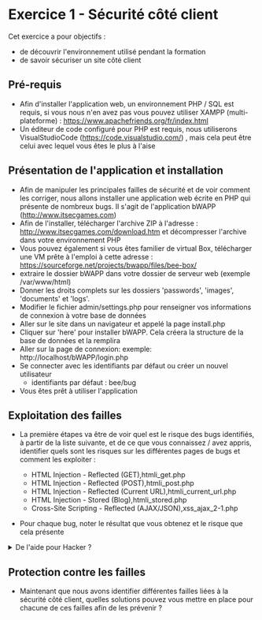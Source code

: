 # Exercice 1 - Sécurité côté client

Cet exercice a pour objectifs : 

* de découvrir l'environnement utilisé pendant la formation
* de savoir sécuriser un site côté client

## Pré-requis

* Afin d'installer l'application web, un environnement PHP / SQL est requis, si vous nous n'en avez pas vous pouvez utiliser XAMPP (multi-plateforme) : https://www.apachefriends.org/fr/index.html
* Un éditeur de code configuré pour PHP est requis, nous utiliserons VisualStudioCode (https://code.visualstudio.com/) , mais cela peut être celui avec lequel vous êtes le plus à l'aise 

## Présentation de l'application et installation

* Afin de manipuler les principales failles de sécurité et de voir comment les corriger, nous allons installer une application web écrite en PHP qui présente de nombreux bugs. Il s'agit de l'application bWAPP (http://www.itsecgames.com)
* Afin de l'installer, télécharger l'archive ZIP à l'adresse : http://www.itsecgames.com/download.htm et décompresser l'archive dans votre environnement PHP
* Vous pouvez également si vous êtes familier de virtual Box, télécharger une VM prête à l'emploi à cette adresse : https://sourceforge.net/projects/bwapp/files/bee-box/ 
* extraire le dossier bWAPP dans votre dossier de serveur web (exemple /var/www/html)
* Donner les droits complets sur les dossiers 'passwords', 'images', 'documents' et 'logs'. 
* Modifier le fichier admin/settings.php pour renseigner vos informations de connexion à votre base de données
* Aller sur le site dans un navigateur et appelé la page install.php
* Cliquer sur 'here' pour installer bWAPP. Cela créera la structure de la base de données et la remplira
* Aller sur la page de connexion: 	exemple: http://localhost/bWAPP/login.php
* Se connecter avec les identifiants par défaut ou créer un nouvel utilisateur
    * identifiants par défaut : bee/bug
* Vous êtes prêt à utiliser l'application

## Exploitation des failles

* La première étapes va être de voir quel est le risque des bugs identifiés, à partir de la liste suivante, et de ce que vous connaissez / avez appris, identifier quels sont les risques sur les différentes pages de bugs et comment les exploiter :
    * HTML Injection - Reflected (GET),htmli_get.php
    * HTML Injection - Reflected (POST),htmli_post.php
    * HTML Injection - Reflected (Current URL),htmli_current_url.php
    * HTML Injection - Stored (Blog),htmli_stored.php
    * Cross-Site Scripting - Reflected (AJAX/JSON),xss_ajax_2-1.php

* Pour chaque bug, noter le résultat que vous obtenez et le risque que cela présente

<details>
    <summary>De l'aide pour Hacker ?</summary>
    - https://jaiguptanick.github.io/Blog/blog/Walkthrough_of_bWAPP_solutions_A1_injection_writeups/ 
    
    - https://hackbotone.com/cross-site-scripting-reflected-ajax-json-b280c1777e88 
</details>

## Protection contre les failles

* Maintenant que nous avons identifier différentes failles liées à la sécurité côté client, quelles solutions pouvez vous mettre en place pour chacune de ces failles afin de les prévenir ?

